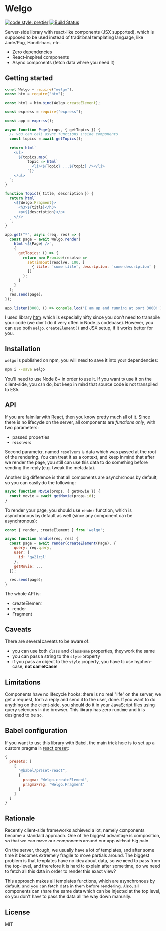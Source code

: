 # Welgo

[![code style: prettier](https://img.shields.io/badge/code_style-prettier-ff69b4.svg?style=flat-square)](https://github.com/prettier/prettier)
[![Build Status](https://travis-ci.org/Bloomca/welgo.svg?branch=master)](https://travis-ci.org/Bloomca/welgo)

Server-side library with react-like components (JSX supported), which is supposed to be used instead of traditional templating language, like Jade/Pug, Handlebars, etc.

- Zero dependencies
- React-inspired components
- Async components (fetch data where you need it)

## Getting started

```js
const Welgo = require("welgo");
const htm = require("htm");

const html = htm.bind(Welgo.createElement);

const express = require("express");

const app = express();

async function Page(props, { getTopics }) {
  // you can call async functions inside components
  const topics = await getTopics();

  return html`
    <ul>
      ${topics.map(
          topic => html`
            <li><${Topic} ...${topic} /></li>
          `)}
    </ul>
  `;
}

function Topic({ title, description }) {
  return html`
    <${Welgo.Fragment}>
      <h3>${title}</h3>
      <p>${description}</p>
    <//>
  `;
}

app.get("*", async (req, res) => {
  const page = await Welgo.render(
    html`<${Page} />`,
    {
      getTopics: () => {
        return new Promise(resolve =>
          setTimeout(resolve, 100, [
            { title: "some title", description: "some description" }
          ])
        );
      }
    }
  );
  res.send(page);
});

app.listen(3000, () => console.log('I am up and running at port 3000!'));
```

I used library [htm](https://github.com/developit/htm), which is especially nifty since you don't need to transpile your code (we don't do it very often in Node.js codebase). However, you can use both `Welgo.createElement()` and JSX setup, if it works better for you.

## Installation

`welgo` is published on npm, you will need to save it into your dependencies:

```sh
npm i --save welgo
```

You'll need to use Node 8+ in order to use it. If you want to use it on the client-side, you can do, but keep in mind that source code is not transpiled to ES5.

## API

If you are faimilar with [React](https://reactjs.org/docs/getting-started.html), then you know pretty much all of it. Since there is no lifecycle on the server, all components are _functions only_, with two parameters:

- passed properties
- resolvers

Second parameter, named `resolvers` is data which was passed at the root of the rendering. You can treat it as a context, and keep in mind that after we render the page, you still can use this data to do something before sending the reply (e.g. tweak the metadata).

Another big difference is that all components are asynchronous by default, so you can easily do the following:

```js
async function Movie(props, { getMovie }) {
  const movie = await getMovie(props.id);
}
```

To render your page, you should use `render` function, which is asynchronous by default as well (since any component can be asynchronous):

```js
const { render, createElement } from 'welgo';

async function handle(req, res) {
  const page = await render(createElement(Page), {
    query: req.query,
    user: {
      id: 'qw21cgl'
    },
    getMovie: ...
  });

  res.send(page);
}
```

The whole API is:

- createElement
- render
- Fragment

## Caveats

There are several caveats to be aware of:

- you can use both `class` and `className` properties, they work the same
- you can pass a string to the `style` property
- if you pass an object to the `style` property, you have to use hyphen-case, **not camelCase**!

## Limitations

Components have no lifecycle hooks: there is no real "life" on the server, we get a request, form a reply and send it to the user, done. If you want to do anything on the client-side, you should do it in your JavaScript files using query selectors in the browser. This library has zero runtime and it is designed to be so.

## Babel configuration

If you want to use this library with Babel, the main trick here is to set up a custom pragma in [react preset](https://babeljs.io/docs/en/babel-preset-react):

```js
{
  presets: [
    [
      "@babel/preset-react",
      {
        pragma: "Welgo.createElement",
        pragmaFrag: "Welgo.Fragment"
      }
    ]
  ]
}
```

## Rationale

Recently client-side frameworks achieved a lot, namely components became a standard approach. One of the biggest advantage is composition, so that we can move our components around our app without big pain.

On the server, though, we usually have a lot of templates, and after some time it becomes extremely fragile to move partials around. The biggest problem is that templates have no idea about data, so we need to pass from the top-level, and therefore it is hard to explain after some time, do we need to fetch all this data in order to render this exact view?

This approach makes all templates functions, which are asynchronous by default, and you can fetch data in them before rendering. Also, all components can share the same data which can be injected at the top level, so you don't have to pass the data all the way down manually.

## License

MIT
